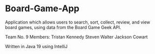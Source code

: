 # Board-Game-App
Application which allows users to search, sort, collect, review, and view board games, using data from the Board Game Geek API.

Team No. 9
Members:
Tristan Kennedy
Steven Walter
Jackson Cowart

Written in Java 19 using IntelliJ
